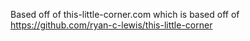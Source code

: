 Based off of this-little-corner.com which is based off of https://github.com/ryan-c-lewis/this-little-corner